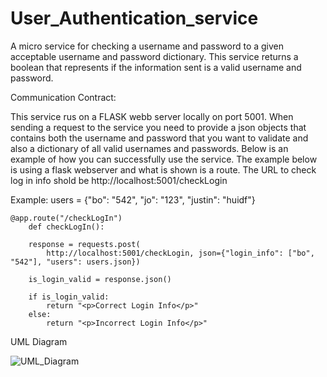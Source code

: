 # User_Authentication_service
A micro service for checking a username and password to a given acceptable username and password dictionary. This service returns a boolean that represents if the information sent is a valid username and password. 

Communication Contract:

This service rus on a FLASK webb server locally on port 5001. When sending a request to the service you need to provide a json objects that contains both the username and password that you want to validate and also a dictionary of all valid usernames and passwords. Below is an example of how you can successfully use the service. The example below is using a flask webserver and what is shown is a route. The URL to check log in info shold be http://localhost:5001/checkLogin

Example:
users = {"bo": "542", "jo": "123", "justin": "huidf"}


    @app.route("/checkLogIn")
        def checkLogIn():
    
        response = requests.post(
            http://localhost:5001/checkLogin, json={"login_info": ["bo", "542"], "users": users.json})
        
        is_login_valid = response.json()
    
        if is_login_valid:
            return "<p>Correct Login Info</p>"
        else:
            return "<p>Incorrect Login Info</p>"


UML Diagram


![UML_Diagram](https://github.com/justinstoner2/User_Authentication_service/assets/20779045/08b0922b-5bc2-4bcc-b563-365fbe4c3e8f)
